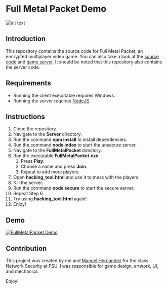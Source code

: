 Full Metal Packet Demo
=========================

![alt text](https://jwparsons.bitbucket.io/style/images/projects/fullmetalpacket/title.png "Full Metal Packet Title")

## Introduction
This repository contains the source code for Full Metal Packet, an encrypted multiplayer video game.
You can also take a look at the [source code](https://github.com/jwparsons/FullMetalPacket) and [game server](https://github.com/jwparsons/FullMetalPacket_Server).
It should be noted that this repository also contains the server code.


## Requirements
* Running the client executable requires Windows.
* Running the server requires [NodeJS](https://nodejs.org/en/).


## Instructions
1. Clone the repository.
1. Navigate to the **Server** directory.
1. Run the command **npm install** to install dependencies.
1. Run the command **node index** to start the unsecure server.
1. Navigate to the **FullMetalPacket** directory.
1. Run the executable **FullMetalPacket.exe**.
    1. Press **Play**.
    1. Choose a name and press **Join**.
    1. Repeat to add more players.
1. Open **hacking_tool.html** and use it to mess with the players.
1. Kill the server.
1. Run the command **node secure** to start the secure server.
1. Repeat Step 6.
1. Try using **hacking_tool.html** again!
1. Enjoy!


## Demo
[![FullMetalPacket Demo](https://jwparsons.bitbucket.io/style/images/projects/rebound/rebound_repo_tn.png)](https://vimeo.com/2751733284 "FullMetalPacket Demo - click to watch!")


## Contribution
This project was created by me and [Manuel Hernandez](https://github.com/manmx) for the class Network Security at FSU.
I was responsible for game design, artwork, UI, and mechanics.

Enjoy!